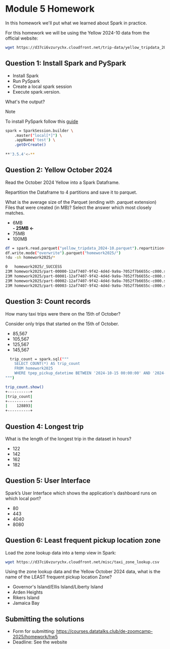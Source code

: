 # Module 5 Homework

In this homework we'll put what we learned about Spark in practice.

For this homework we will be using the Yellow 2024-10 data from the official website: 

```bash
wget https://d37ci6vzurychx.cloudfront.net/trip-data/yellow_tripdata_2024-10.parquet
```


## Question 1: Install Spark and PySpark

- Install Spark
- Run PySpark
- Create a local spark session
- Execute spark.version.

What's the output?

> [!NOTE]
> To install PySpark follow this [guide](https://github.com/DataTalksClub/data-engineering-zoomcamp/blob/main/05-batch/setup/pyspark.md)

```sh
spark = SparkSession.builder \
    .master("local[*]") \
    .appName('test') \
    .getOrCreate()
    
**'3.5.4'<-**
```
## Question 2: Yellow October 2024

Read the October 2024 Yellow into a Spark Dataframe.

Repartition the Dataframe to 4 partitions and save it to parquet.

What is the average size of the Parquet (ending with .parquet extension) Files that were created (in MB)? Select the answer which most closely matches.

- 6MB  
**- 25MB <-**
- 75MB
- 100MB

```sh
df = spark.read.parquet("yellow_tripdata_2024-10.parquet").repartition(4)
df.write.mode("overwrite").parquet("homework2025/")
!du -sh homework2025/*

0	homework2025/_SUCCESS
23M	homework2025/part-00000-12af7407-9f42-4d4d-9a9a-7052f7b6655c-c000.snappy.parquet
23M	homework2025/part-00001-12af7407-9f42-4d4d-9a9a-7052f7b6655c-c000.snappy.parquet
23M	homework2025/part-00002-12af7407-9f42-4d4d-9a9a-7052f7b6655c-c000.snappy.parquet
23M	homework2025/part-00003-12af7407-9f42-4d4d-9a9a-7052f7b6655c-c000.snappy.parquet
```
## Question 3: Count records 

How many taxi trips were there on the 15th of October?

Consider only trips that started on the 15th of October.

- 85,567
- 105,567
- 125,567
- 145,567

```sh
  trip_count = spark.sql("""
    SELECT COUNT(*) AS trip_count
    FROM homework2025
    WHERE tpep_pickup_datetime BETWEEN '2024-10-15 00:00:00' AND '2024-10-15 23:59:59'
""")

trip_count.show()
+----------+
|trip_count|
+----------+
|    128893|
+----------+
```

## Question 4: Longest trip

What is the length of the longest trip in the dataset in hours?

- 122
- 142
- 162
- 182


## Question 5: User Interface

Spark’s User Interface which shows the application's dashboard runs on which local port?

- 80
- 443
- 4040
- 8080



## Question 6: Least frequent pickup location zone

Load the zone lookup data into a temp view in Spark:

```bash
wget https://d37ci6vzurychx.cloudfront.net/misc/taxi_zone_lookup.csv
```

Using the zone lookup data and the Yellow October 2024 data, what is the name of the LEAST frequent pickup location Zone?

- Governor's Island/Ellis Island/Liberty Island
- Arden Heights
- Rikers Island
- Jamaica Bay


## Submitting the solutions

- Form for submitting: https://courses.datatalks.club/de-zoomcamp-2025/homework/hw5
- Deadline: See the website
